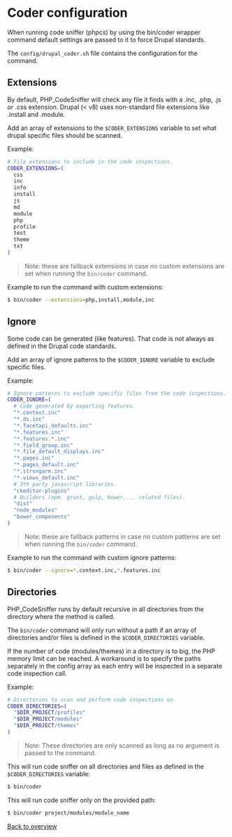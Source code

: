 # Coder configuration
When running code sniffer (phpcs) by using the bin/coder wrapper command default
settings are passed to it to force Drupal standards.

The `config/drupal_coder.sh` file contains the configuration for the command.



## Extensions
By default, PHP_CodeSniffer will check any file it finds with a .inc, .php, .js
or .css extension. Drupal (< v8) uses non-standard file extensions like .install
and .module.

Add an array of extensions to the `$CODER_EXTENSIONS` variable to set what
drupal specific files should be scanned.

Example:

```bash
# File extensions to include in the code inspections.
CODER_EXTENSIONS=(
  css
  inc
  info
  install
  js
  md
  module
  php
  profile
  test
  theme
  txt
)
```

> Note: these are fallback extensions in case no custom extensions are set when
> running the `bin/coder` command.

Example to run the command with custom extensions:

```bash
$ bin/coder --extensions=php,install,module,inc
```



## Ignore
Some code can be generated (like features). That code is not always as defined
in the Drupal code standards.

Add an array of ignore patterns to the `$CODER_IGNORE` variable to exclude
specific files.

Example:

```bash
# Ignore patterns to exclude specific files from the code inspections.
CODER_IGNORE=(
  # Code generated by exporting features.
  "*.context.inc"
  "*.ds.inc"
  "*.facetapi_defaults.inc"
  "*.features.inc"
  "*.features.*.inc"
  "*.field_group.inc"
  "*.file_default_displays.inc"
  "*.pages.inc"
  "*.pages_default.inc"
  "*.strongarm.inc"
  "*.views_default.inc"
  # 3th party javascript libraries.
  "ckeditor-plugins"
  # Builders (npm, grunt, gulp, bower,... related files).
  "dist"
  "node_modules"
  "bower_components"
)
```

> Note: these are fallback patterns in case no custom patterns are set when
> running the `bin/coder` command.

Example to run the command with custom ignore patterns:

```bash
$ bin/coder --ignore=*.context.inc,*.features.inc
```



## Directories
PHP_CodeSniffer runs by default recursive in all directories from the directory
where the method is called.

The `bin/coder` command will only run without a path if an array of directories
and/or files is defined in the `$CODER_DIRECTORIES` variable.

If the number of code (modules/themes) in a directory is to big, the PHP memory
limit can be reached. A workaround is to specify the paths separately in the
config array as each entry will be inspected in a separate code inspection
call.

Example:

```bash
# Directories to scan and perform code inspections on.
CODER_DIRECTORIES=(
  "$DIR_PROJECT/profiles"
  "$DIR_PROJECT/modules"
  "$DIR_PROJECT/themes"
)
```

> Note: These directories are only scanned as long as no argument is passed to
> the command.

This will run code sniffer on all directories and files as defined in the
`$CODER_DIRECTORIES` variable:

```bash
$ bin/coder
```

This will run code sniffer only on the provided path:

```bash
$ bin/coder project/modules/module_name
```



[Back to overview][link-overview]



[link-overview]: README.md
